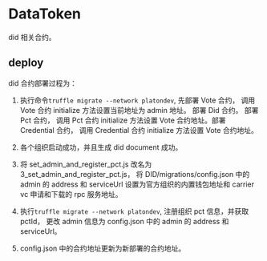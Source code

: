 # DataToken

did 相关合约。

## deploy

did 合约部署过程为：

1. 执行命令`truffle migrate --network platondev`, 先部署 Vote 合约， 调用 Vote 合约 initialize 方法设置当前地址为 admin 地址。 部署 Did 合约。 部署 Pct 合约， 调用  Pct 合约 initialize 方法设置 Vote 合约地址。部署 Credential 合约， 调用  Credential 合约 initialize 方法设置 Vote 合约地址。

2. 各个组织启动成功，并且生成 did document 成功。

3. 将 set_admin_and_register_pct.js 改名为 3_set_admin_and_register_pct.js， 将 DID/migrations/config.json 中的 admin 的 address 和 serviceUrl 设置为官方组织的内置钱包地址和 carrier vc 申请和下载的 rpc 服务地址。

4. 执行`truffle migrate --network platondev`, 注册组织 pct 信息，并获取 pctId， 更改 admin 信息为 config.json 中的 admin 的 address 和 serviceUrl。

5. config.json 中的合约地址更新为新部署的合约地址。
